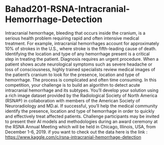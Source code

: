 # Bahad201-RSNA-Intracranial-Hemorrhage-Detection
Intracranial hemorrhage, bleeding that occurs inside the cranium, is a serious health problem requiring rapid and often intensive medical treatment. For example, intracranial hemorrhages account for approximately 10% of strokes in the U.S., where stroke is the fifth-leading cause of death. Identifying the location and type of any hemorrhage present is a critical step in treating the patient.  Diagnosis requires an urgent procedure. When a patient shows acute neurological symptoms such as severe headache or loss of consciousness, highly trained specialists review medical images of the patient’s cranium to look for the presence, location and type of hemorrhage. The process is complicated and often time consuming.  In this competition, your challenge is to build an algorithm to detect acute intracranial hemorrhage and its subtypes.  You’ll develop your solution using a rich image dataset provided by the Radiological Society of North America (RSNA®) in collaboration with members of the American Society of Neuroradiology and MD.ai.  If successful, you’ll help the medical community identify the presence, location and type of hemorrhage in order to quickly and effectively treat affected patients.  Challenge participants may be invited to present their AI models and methodologies during an award ceremony at the RSNA Annual Meeting which will be held in Chicago, Illinois, USA, from December 1-6, 2019.
if you want to check out the data here is the link : https://www.kaggle.com/c/rsna-intracranial-hemorrhage-detection
